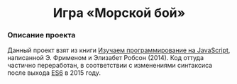 <h1 align="center">Игра &laquo;Морской бой&raquo;</h1>

<h3>Описание проекта</h3>
Данный проект взят из книги <a href="https://www.oreilly.com/library/view/head-first-javascript/9781449340124/?_gl=1*v1hls5*_ga*ODY3MDc5OTA5LjE2Njg5Nzc4ODc.*_ga_092EL089CH*MTY3MDUwNTM1NS4zLjAuMTY3MDUwNTM2Mi41My4wLjA.">Изучаем программирование на JavaScript</a>, написанной Э. Фрименом и Элизабет Робсон (2014). Код оттуда частично переработан, в соответствии с изменениями синтаксиса после выхода <a href="https://262.ecma-international.org/6.0/">ES6</a> в 2015 году.
<br>
